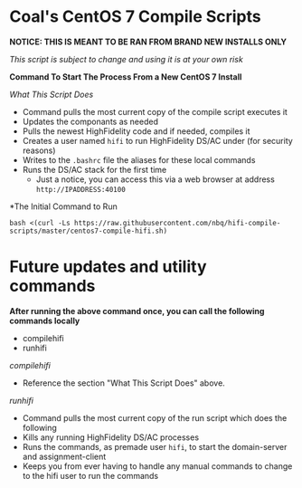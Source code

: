 # Coal's CentOS 7 Compile Scripts

**NOTICE: THIS IS MEANT TO BE RAN FROM BRAND NEW INSTALLS ONLY**

*This script is subject to change and using it is at your own risk*

**Command To Start The Process From a New CentOS 7 Install**

*What This Script Does*

- Command pulls the most current copy of the compile script executes it 
- Updates the componants as needed  
- Pulls the newest HighFidelity code and if needed, compiles it 
- Creates a user named `hifi` to run HighFidelity DS/AC under (for security reasons)
- Writes to the `.bashrc` file the aliases for these local commands 
- Runs the DS/AC stack for the first time      
  - Just a notice, you can access this via a web browser at address `http://IPADDRESS:40100`

*The Initial Command to Run

`bash <(curl -Ls https://raw.githubusercontent.com/nbq/hifi-compile-scripts/master/centos7-compile-hifi.sh)`
 
# Future updates and utility commands

**After running the above command once, you can call the following commands locally**

- compilehifi
- runhifi

*compilehifi*

- Reference the section "What This Script Does" above. 

*runhifi*

- Command pulls the most current copy of the run script which does the following
- Kills any running HighFidelity DS/AC processes
- Runs the commands, as premade user `hifi`, to start the domain-server and assignment-client 
- Keeps you from ever having to handle any manual commands to change to the hifi user to run the commands

